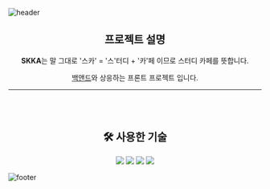 ![header](https://capsule-render.vercel.app/api?type=waving&color=timeAuto&height=200&section=header&text=SKKA&fontSize=90&animation=twinkling)

<div align="center">
	
## 프로젝트 설명

**SKKA**는 말 그대로 '스카' = '스'터디 + '카'페 이므로 스터디 카페를 뜻합니다.

[백앤드](https://github.com/f-lab-edu/SSKA)와 상응하는 프론트 프로젝트 입니다.

	
</div>

---------------------------------------  

<br><br>

<div align="center">

## 🛠️ 사용한 기술

</div>

<div align="center">
	  <img src="https://img.shields.io/badge/react-61DAFB?style=for-the-badge&logo=react&logoColor=black">
    <img src="https://img.shields.io/badge/html5-E34F26?style=for-the-badge&logo=html5&logoColor=white">
    <img src="https://img.shields.io/badge/css-1572B6?style=for-the-badge&logo=css3&logoColor=white">
    <img src="https://img.shields.io/badge/javascript-F7DF1E?style=for-the-badge&logo=javascript&logoColor=black">
</div>
  
  
![footer](https://capsule-render.vercel.app/api?type=waving&color=timeAuto&height=200&section=footer)
